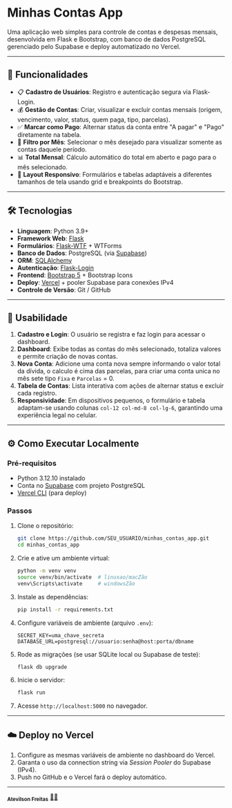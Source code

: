 # Minhas Contas App

Uma aplicação web simples para controle de contas e despesas mensais, desenvolvida em Flask e Bootstrap, com banco de dados PostgreSQL gerenciado pelo Supabase e deploy automatizado no Vercel.

---

## 🚀 Funcionalidades

- 📋 **Cadastro de Usuários**: Registro e autenticação segura via Flask-Login.
- 💰 **Gestão de Contas**: Criar, visualizar e excluir contas mensais (origem, vencimento, valor, status, quem paga, tipo, parcelas).
- ✅ **Marcar como Pago**: Alternar status da conta entre "A pagar" e "Pago" diretamente na tabela.
- 📅 **Filtro por Mês**: Selecionar o mês desejado para visualizar somente as contas daquele período.
- 📊 **Total Mensal**: Cálculo automático do total em aberto e pago para o mês selecionado.
- 📱 **Layout Responsivo**: Formulários e tabelas adaptáveis a diferentes tamanhos de tela usando grid e breakpoints do Bootstrap.

---

## 🛠 Tecnologias

- **Linguagem**: Python 3.9+
- **Framework Web**: [Flask](https://flask.palletsprojects.com/)
- **Formulários**: [Flask-WTF](https://flask-wtf.readthedocs.io/) + WTForms
- **Banco de Dados**: PostgreSQL (via [Supabase](https://supabase.io/))
- **ORM**: [SQLAlchemy](https://www.sqlalchemy.org/)
- **Autenticação**: [Flask-Login](https://flask-login.readthedocs.io/)
- **Frontend**: [Bootstrap 5](https://getbootstrap.com/) + Bootstrap Icons
- **Deploy**: [Vercel](https://vercel.com/) + pooler Supabase para conexões IPv4
- **Controle de Versão**: Git / GitHub

---

## 🎯 Usabilidade

1. **Cadastro e Login**: O usuário se registra e faz login para acessar o dashboard.
2. **Dashboard**: Exibe todas as contas do mês selecionado, totaliza valores e permite criação de novas contas.
3. **Nova Conta**: Adicione uma conta nova sempre informando o valor total da dívida, o calculo é cima das parcelas, para criar uma conta unica no mês sete tipo `Fixa` e `Parcelas` = 0.
4. **Tabela de Contas**: Lista interativa com ações de alternar status e excluir cada registro.
5. **Responsividade**: Em dispositivos pequenos, o formulário e tabela adaptam-se usando colunas `col-12 col-md-8 col-lg-6`, garantindo uma experiência legal no celular.

---

## ⚙️ Como Executar Localmente

### Pré-requisitos

- Python 3.12.10 instalado
- Conta no [Supabase](https://supabase.io/) com projeto PostgreSQL
- [Vercel CLI](https://vercel.com/docs/cli) (para deploy)

### Passos

1. Clone o repositório:

   ```bash
   git clone https://github.com/SEU_USUARIO/minhas_contas_app.git
   cd minhas_contas_app
   ```

2. Crie e ative um ambiente virtual:

   ```bash
   python -m venv venv
   source venv/bin/activate  # linuxao/macZão
   venv\Scripts\activate     # windowsZão
   ```

3. Instale as dependências:

   ```bash
   pip install -r requirements.txt
   ```

4. Configure variáveis de ambiente (arquivo `.env`):

   ```env
   SECRET_KEY=uma_chave_secreta
   DATABASE_URL=postgresql://usuario:senha@host:porta/dbname
   ```

5. Rode as migrações (se usar SQLite local ou Supabase de teste):

   ```bash
   flask db upgrade
   ```

6. Inicie o servidor:

   ```bash
   flask run
   ```

7. Acesse `http://localhost:5000` no navegador.

---

## ☁️ Deploy no Vercel

1. Configure as mesmas variáveis de ambiente no dashboard do Vercel.
2. Garanta o uso da connection string via _Session Pooler_ do Supabase (IPv4).
3. Push no GitHub e o Vercel fará o deploy automático.

---

 <sub><b>Atevilson Freitas</b></sub></a> <a href="">🧑‍💻</a>